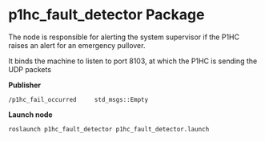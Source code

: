 # p1hc_fault_detector Package

The node is responsible for alerting the system supervisor if the P1HC raises an alert for an emergency pullover. 

It binds the machine to listen to port 8103, at which the P1HC is sending the UDP packets

**Publisher** 

    /p1hc_fail_occurred     std_msgs::Empty

**Launch node**

    roslaunch p1hc_fault_detector p1hc_fault_detector.launch